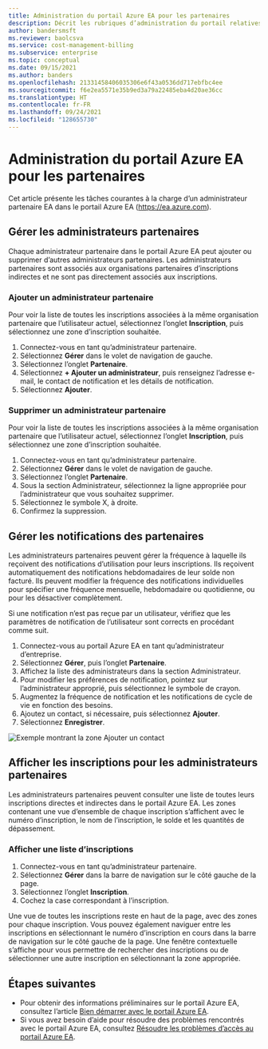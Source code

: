 ```yaml
---
title: Administration du portail Azure EA pour les partenaires
description: Décrit les rubriques d’administration du portail relatives aux partenaires
author: bandersmsft
ms.reviewer: baolcsva
ms.service: cost-management-billing
ms.subservice: enterprise
ms.topic: conceptual
ms.date: 09/15/2021
ms.author: banders
ms.openlocfilehash: 21331458406035306e6f43a0536dd717ebfbc4ee
ms.sourcegitcommit: f6e2ea5571e35b9ed3a79a22485eba4d20ae36cc
ms.translationtype: HT
ms.contentlocale: fr-FR
ms.lasthandoff: 09/24/2021
ms.locfileid: "128655730"
---
```

# <a name="azure-ea-portal-administration-for-partners"></a>Administration du portail Azure EA pour les partenaires

Cet article présente les tâches courantes à la charge d’un administrateur partenaire EA dans le portail Azure EA (https://ea.azure.com).

## <a name="manage-partner-administrators"></a>Gérer les administrateurs partenaires

Chaque administrateur partenaire dans le portail Azure EA peut ajouter ou supprimer d’autres administrateurs partenaires. Les administrateurs partenaires sont associés aux organisations partenaires d’inscriptions indirectes et ne sont pas directement associés aux inscriptions.

### <a name="add-a-partner-administrator"></a>Ajouter un administrateur partenaire

Pour voir la liste de toutes les inscriptions associées à la même organisation partenaire que l’utilisateur actuel, sélectionnez l’onglet **Inscription**, puis sélectionnez une zone d’inscription souhaitée.

1. Connectez-vous en tant qu’administrateur partenaire.
1. Sélectionnez **Gérer** dans le volet de navigation de gauche.
1. Sélectionnez l’onglet **Partenaire**.
1. Sélectionnez **+ Ajouter un administrateur**, puis renseignez l’adresse e-mail, le contact de notification et les détails de notification.
1. Sélectionnez **Ajouter**.

### <a name="remove-a-partner-administrator"></a>Supprimer un administrateur partenaire

Pour voir la liste de toutes les inscriptions associées à la même organisation partenaire que l’utilisateur actuel, sélectionnez l’onglet **Inscription**, puis sélectionnez une zone d’inscription souhaitée.

1. Connectez-vous en tant qu’administrateur partenaire.
1. Sélectionnez **Gérer** dans le volet de navigation de gauche.
1. Sélectionnez l’onglet **Partenaire**.
1. Sous la section Administrateur, sélectionnez la ligne appropriée pour l’administrateur que vous souhaitez supprimer.
1. Sélectionnez le symbole X, à droite.
1. Confirmez la suppression.

## <a name="manage-partner-notifications"></a>Gérer les notifications des partenaires

Les administrateurs partenaires peuvent gérer la fréquence à laquelle ils reçoivent des notifications d’utilisation pour leurs inscriptions. Ils reçoivent automatiquement des notifications hebdomadaires de leur solde non facturé. Ils peuvent modifier la fréquence des notifications individuelles pour spécifier une fréquence mensuelle, hebdomadaire ou quotidienne, ou pour les désactiver complètement.

Si une notification n’est pas reçue par un utilisateur, vérifiez que les paramètres de notification de l’utilisateur sont corrects en procédant comme suit.

1. Connectez-vous au portail Azure EA en tant qu’administrateur d’entreprise.
2. Sélectionnez **Gérer**, puis l’onglet **Partenaire**.
3. Affichez la liste des administrateurs dans la section Administrateur.
4. Pour modifier les préférences de notification, pointez sur l’administrateur approprié, puis sélectionnez le symbole de crayon.
5. Augmentez la fréquence de notification et les notifications de cycle de vie en fonction des besoins.
6. Ajoutez un contact, si nécessaire, puis sélectionnez **Ajouter**.
7. Sélectionnez **Enregistrer**.

![Exemple montrant la zone Ajouter un contact ](./media/ea-partner-portal-administration/create-ea-manage-partner-notification.png)

## <a name="view-enrollments-for-partner-administrators"></a>Afficher les inscriptions pour les administrateurs partenaires

Les administrateurs partenaires peuvent consulter une liste de toutes leurs inscriptions directes et indirectes dans le portail Azure EA. Les zones contenant une vue d’ensemble de chaque inscription s’affichent avec le numéro d’inscription, le nom de l’inscription, le solde et les quantités de dépassement.

### <a name="view-a-list-of-enrollments"></a>Afficher une liste d’inscriptions

1. Connectez-vous en tant qu’administrateur partenaire.
1. Sélectionnez **Gérer** dans la barre de navigation sur le côté gauche de la page.
1. Sélectionnez l’onglet **Inscription**.
1. Cochez la case correspondant à l’inscription.

Une vue de toutes les inscriptions reste en haut de la page, avec des zones pour chaque inscription. Vous pouvez également naviguer entre les inscriptions en sélectionnant le numéro d’inscription en cours dans la barre de navigation sur le côté gauche de la page. Une fenêtre contextuelle s’affiche pour vous permettre de rechercher des inscriptions ou de sélectionner une autre inscription en sélectionnant la zone appropriée.

## <a name="next-steps"></a>Étapes suivantes

- Pour obtenir des informations préliminaires sur le portail Azure EA, consultez l’article [Bien démarrer avec le portail Azure EA](ea-portal-get-started.md).
- Si vous avez besoin d’aide pour résoudre des problèmes rencontrés avec le portail Azure EA, consultez [Résoudre les problèmes d’accès au portail Azure EA](ea-portal-troubleshoot.md).